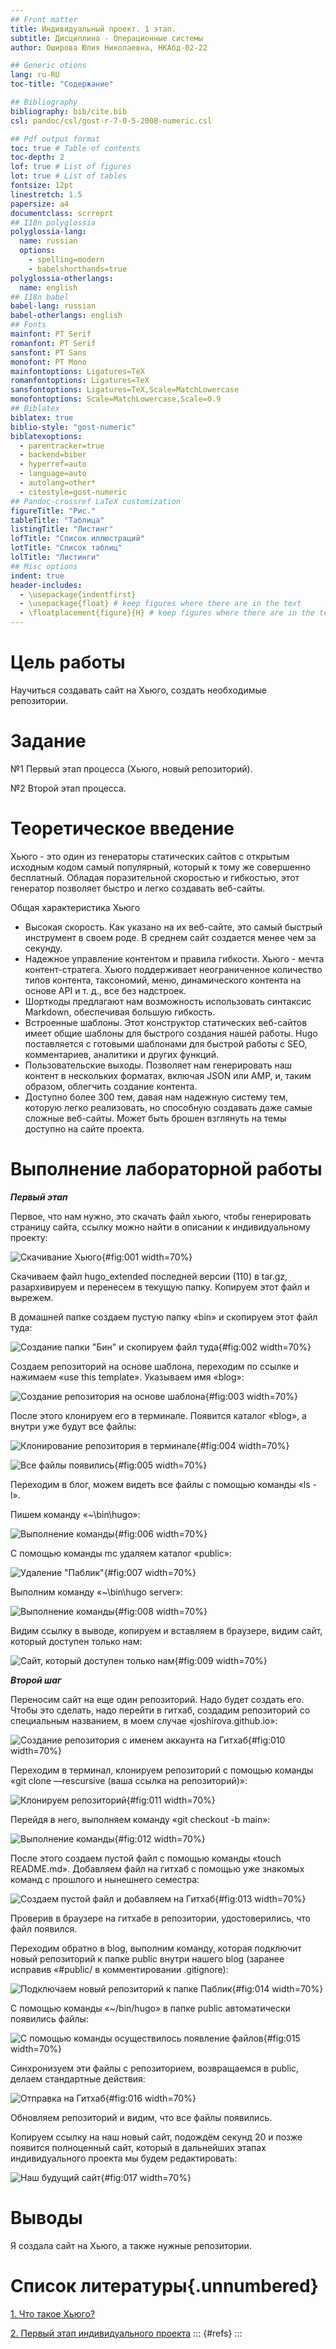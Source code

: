 ```yaml
---
## Front matter
title: Индивидуальный проект. 1 этап.
subtitle: Дисциплина - Операционные системы
author: Оширова Юлия Николаевна, НКАбд-02-22

## Generic otions
lang: ru-RU
toc-title: "Содержание"

## Bibliography
bibliography: bib/cite.bib
csl: pandoc/csl/gost-r-7-0-5-2008-numeric.csl

## Pdf output format
toc: true # Table of contents
toc-depth: 2
lof: true # List of figures
lot: true # List of tables
fontsize: 12pt
linestretch: 1.5
papersize: a4
documentclass: scrreprt
## I18n polyglossia
polyglossia-lang:
  name: russian
  options:
	- spelling=modern
	- babelshorthands=true
polyglossia-otherlangs:
  name: english
## I18n babel
babel-lang: russian
babel-otherlangs: english
## Fonts
mainfont: PT Serif
romanfont: PT Serif
sansfont: PT Sans
monofont: PT Mono
mainfontoptions: Ligatures=TeX
romanfontoptions: Ligatures=TeX
sansfontoptions: Ligatures=TeX,Scale=MatchLowercase
monofontoptions: Scale=MatchLowercase,Scale=0.9
## Biblatex
biblatex: true
biblio-style: "gost-numeric"
biblatexoptions:
  - parentracker=true
  - backend=biber
  - hyperref=auto
  - language=auto
  - autolang=other*
  - citestyle=gost-numeric
## Pandoc-crossref LaTeX customization
figureTitle: "Рис."
tableTitle: "Таблица"
listingTitle: "Листинг"
lofTitle: "Список иллюстраций"
lotTitle: "Список таблиц"
lolTitle: "Листинги"
## Misc options
indent: true
header-includes:
  - \usepackage{indentfirst}
  - \usepackage{float} # keep figures where there are in the text
  - \floatplacement{figure}{H} # keep figures where there are in the text
---
```


# Цель работы

Научиться создавать сайт на Хьюго, создать необходимые репозитории.

# Задание

№1 Первый этап процесса (Хьюго, новый репозиторий).

№2 Второй этап процесса.

# Теоретическое введение

Хьюго - это один из генераторы статических сайтов с открытым исходным кодом самый популярный, который к тому же совершенно бесплатный. Обладая поразительной скоростью и гибкостью, этот генератор позволяет быстро и легко создавать веб-сайты.

Общая характеристика Хьюго

- Высокая скорость. Как указано на их веб-сайте, это самый быстрый инструмент в своем роде. В среднем сайт создается менее чем за секунду.
- Надежное управление контентом и правила гибкости. Хьюго - мечта контент-стратега. Хьюго поддерживает неограниченное количество типов контента, таксономий, меню, динамического контента на основе API и т. д., все без надстроек.
- Шорткоды предлагают нам возможность использовать синтаксис Markdown, обеспечивая большую гибкость.
- Встроенные шаблоны. Этот конструктор статических веб-сайтов имеет общие шаблоны для быстрого создания нашей работы. Hugo поставляется с готовыми шаблонами для быстрой работы с SEO, комментариев, аналитики и других функций.
- Пользовательские выходы. Позволяет нам генерировать наш контент в нескольких форматах, включая JSON или AMP, и, таким образом, облегчить создание контента.
- Доступно более 300 тем, давая нам надежную систему тем, которую легко реализовать, но способную создавать даже самые сложные веб-сайты. Может быть брошен взглянуть на темы доступно на сайте проекта.


# Выполнение лабораторной работы

***Первый этап***

Первое, что нам нужно, это скачать файл хьюго, чтобы генерировать страницу сайта, ссылку можно найти в описании к индивидуальному проекту:

![Скачивание Хьюго](image/b1){#fig:001 width=70%}

Скачиваем файл hugo_extended последней версии (110) в tar.gz, разархивируем и перенесем в текущую папку. Копируем этот файл и вырежем.

В домашней папке создаем пустую папку «bin» и скопируем этот файл туда:

![Создание папки "Бин" и скопируем файл туда](image/b2){#fig:002 width=70%}

Создаем репозиторий на основе шаблона, переходим по ссылке и нажимаем «use this template». Указываем имя «blog»:

![Создание репозитория на основе шаблона](image/b3){#fig:003 width=70%}

После этого клонируем его в терминале. Появится каталог «blog», а внутри уже будут все файлы:

![Клонирование репозитория в терминале](image/b4){#fig:004 width=70%}

![Все файлы появились](image/b5){#fig:005 width=70%}

Переходим в блог, можем видеть все файлы с помощью команды «ls -l».

Пишем команду «~\bin\hugo»:

![Выполнение команды](image/b6){#fig:006 width=70%}

С помощью команды mc удаляем каталог «public»:

![Удаление "Паблик"](image/b7){#fig:007 width=70%}

Выполним команду «~\bin\hugo server»:

![Выполнение команды](image/b8){#fig:008 width=70%}

Видим ссылку в выводе, копируем и вставляем в браузере, видим сайт, который доступен только нам:

![Сайт, который доступен только нам](image/b9){#fig:009 width=70%}

***Второй шаг***

Переносим сайт на еще один репозиторий. Надо будет создать его. Чтобы это сделать, надо перейти в гитхаб, создадим репозиторий со специальным названием, в моем случае «joshirova.github.io»:

![Создание репозитория с именем аккаунта на Гитхаб](image/b10){#fig:010 width=70%}

Переходим в терминал, клонируем репозиторий с помощью команды «git clone —rescursive (ваша ссылка на репозиторий)»:

![Клонируем репозиторий](image/b11){#fig:011 width=70%}

Перейдя в него, выполняем команду «git checkout -b main»:

![Выполнение команды](image/b12){#fig:012 width=70%}

После этого создаем пустой файл с помощью команды «touch README.md». Добавляем файл на гитхаб с помощью уже знакомых команд с прошлого и нынешнего семестра:

![Создаем пустой файл и добавляем на Гитхаб](image/b13){#fig:013 width=70%}

Проверив в браузере на гитхабе в репозитории, удостоверились, что файл появился.

Переходим обратно в blog, выполним команду, которая подключит новый репозиторий к папке public внутри нашего blog (заранее исправив «#public/ в комментировании .gitignore):

![Подключаем новый репозиторий к папке Паблик](image/b14){#fig:014 width=70%}

С помощью команды «~/bin/hugo» в папке public автоматически появились файлы:

![С помощью команды осуществилось появление файлов](image/b15){#fig:015 width=70%}

Синхронизуем эти файлы с репозиторием, возвращаемся в public, делаем стандартные действия:

![Отправка на Гитхаб](image/b16){#fig:016 width=70%}

Обновляем репозиторий и видим, что все файлы появились.

Копируем ссылку на наш новый сайт, подождём секунд 20 и позже появится полноценный сайт, который в дальнейших этапах индивидуального проекта мы будем редактировать:

![Наш будущий сайт](image/b17){#fig:017 width=70%}

# Выводы

Я создала сайт на Хьюго, а также нужные репозитории.

# Список литературы{.unnumbered}

[1. Что такое Хьюго?](https://ubunlog.com/ru/hugo-generador-sitios-web-estaticos/)

[2. Первый этап индивидуального проекта](https://vk.com/away.php?utf=1&to=https%3A%2F%2Fyoutu.be%2FOpsSv0RE3C4)
::: {#refs}
:::
